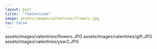 ```yaml
---
layout: post
title:  "!Valentines"
image: assets/images/valentines/flowers.jpg
toc: false
---
```


assets/images/valentines/flowers.JPG
assets/images/valentines/gift.JPG
assets/images/valentines/year2.JPG
